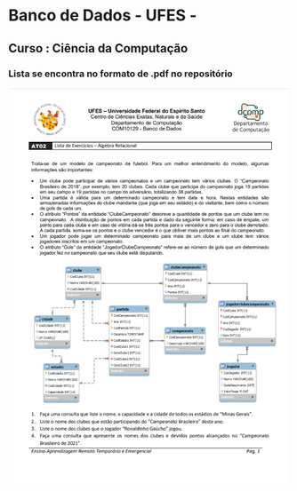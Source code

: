 
# Banco de Dados - UFES - 
## Curso : Ciência da Computação
### Lista se encontra no formato de .pdf no repositório
![Prévia Atividade](https://github.com/BrunoPer3s/SQL-Respostas-ListaExercicios-BancoDeDados-UFES/blob/main/lista-bd.png)



